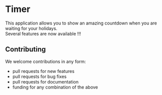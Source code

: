 # Timer

This application allows you to show an amazing countdown when you are waiting for your holidays.  
Several features are now available !!!

Contributing
---------------------
We welcome contributions in any form:

* pull requests for new features
* pull requests for bug fixes
* pull requests for documentation
* funding for any combination of the above


